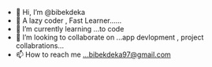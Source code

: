 - 👋 Hi, I’m @bibekdeka
- 👀 A lazy coder , Fast Learner...... 
- 🌱 I’m currently learning ...to code 
- 💞️ I’m looking to collaborate on ...app devlopment , project collabrations...
- 📫 How to reach me ...bibekdeka97@gmail.com

<!---
bibekdeka/bibekdeka is a ✨ special ✨ repository because its `README.md` (this file) appears on your GitHub profile.
You can click the Preview link to take a look at your changes.
--->
